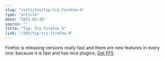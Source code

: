 ```yaml
---
slug: "/articles/tip-try-firefox-4"
type: "article"
date: "2011-03-26"
source: ""
title: "Tip: Try Firefox 5"
link: "/255/tip-try-firefox-4"
---
```


Firefox is releasing versions really fast and there are new features in every one: because it is fast and has nice plugins, <a title="Get Firefox 5" href="http://www.firefox.com" target="_blank">Get FF5</a>